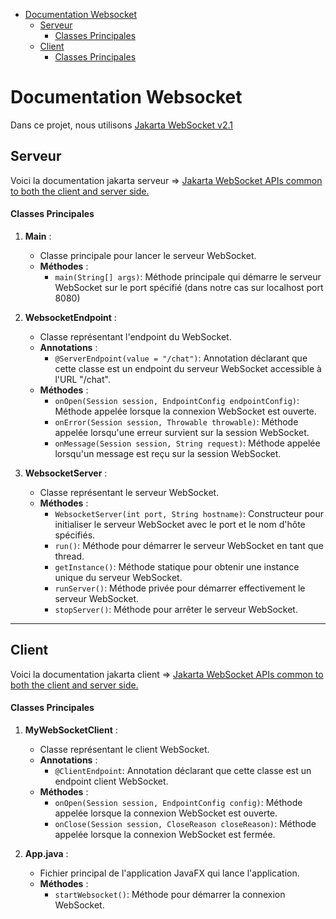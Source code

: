 - [Documentation Websocket](#documentation-websocket)
  - [Serveur](#serveur)
      - [Classes Principales](#classes-principales)
  - [Client](#client)
      - [Classes Principales](#classes-principales-1)


# Documentation Websocket

Dans ce projet, nous utilisons [Jakarta WebSocket v2.1](https://jakarta.ee/specifications/websocket/2.1/)

## Serveur

Voici la documentation jakarta serveur => [Jakarta WebSocket APIs common to both the client and server side.](https://jakarta.ee/specifications/websocket/2.1/apidocs/server/)

#### Classes Principales

1. **Main** :
   - Classe principale pour lancer le serveur WebSocket.
   - **Méthodes** :
     - `main(String[] args)`: Méthode principale qui démarre le serveur WebSocket sur le port spécifié (dans notre cas sur localhost port 8080)

2. **WebsocketEndpoint** :
   - Classe représentant l'endpoint du WebSocket.
   - **Annotations** :
     - `@ServerEndpoint(value = "/chat")`: Annotation déclarant que cette classe est un endpoint du serveur WebSocket accessible à l'URL "/chat".
   - **Méthodes** :
     - `onOpen(Session session, EndpointConfig endpointConfig)`: Méthode appelée lorsque la connexion WebSocket est ouverte.
     - `onError(Session session, Throwable throwable)`: Méthode appelée lorsqu'une erreur survient sur la session WebSocket.
     - `onMessage(Session session, String request)`: Méthode appelée lorsqu'un message est reçu sur la session WebSocket.

3. **WebsocketServer** :
   - Classe représentant le serveur WebSocket.
   - **Méthodes** :
     - `WebsocketServer(int port, String hostname)`: Constructeur pour initialiser le serveur WebSocket avec le port et le nom d'hôte spécifiés.
     - `run()`: Méthode pour démarrer le serveur WebSocket en tant que thread.
     - `getInstance()`: Méthode statique pour obtenir une instance unique du serveur WebSocket.
     - `runServer()`: Méthode privée pour démarrer effectivement le serveur WebSocket.
     - `stopServer()`: Méthode pour arrêter le serveur WebSocket.

---

## Client

Voici la documentation jakarta client => [Jakarta WebSocket APIs common to both the client and server side.](https://jakarta.ee/specifications/websocket/2.1/apidocs/client/jakarta/websocket/package-summary.html)

#### Classes Principales

1. **MyWebSocketClient** :
   - Classe représentant le client WebSocket.
   - **Annotations** :
     - `@ClientEndpoint`: Annotation déclarant que cette classe est un endpoint client WebSocket.
   - **Méthodes** :
     - `onOpen(Session session, EndpointConfig config)`: Méthode appelée lorsque la connexion WebSocket est ouverte.
     - `onClose(Session session, CloseReason closeReason)`: Méthode appelée lorsque la connexion WebSocket est fermée.

2. **App.java** :
   - Fichier principal de l'application JavaFX qui lance l'application.
   - **Méthodes** :
     - `startWebsocket()`: Méthode pour démarrer la connexion WebSocket.
     

